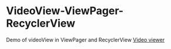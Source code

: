# VideoView-ViewPager-RecyclerView
Demo of videoView in ViewPager and RecyclerView
[Video viewer](git@github.com:urjit2498/VideoView-ViewPager-RecyclerView.git)
